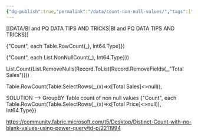 ```yaml
---
{"dg-publish":true,"permalink":"/data/count-non-null-values/","tags":["Power_query","Data"],"noteIcon":"","created":"2023-12-03T10:12:00","updated":"2024-03-01 19:44"}
---
```


[[DATA/BI and PQ DATA TIPS AND TRICKS\|BI and PQ DATA TIPS AND TRICKS]]

{"Count", each Table.RowCount(_), Int64.Type}})


{"Count", each List.NonNullCount(_), Int64.Type}})


List.Count(List.RemoveNulls(Record.ToList(Record.RemoveFields(_,"Total Sales"))))


Table.RowCount(Table.SelectRows(_,(x)=>x[Total Sales]<>null)),

SOLUTION --> GroupBY Table count of non null values
{"Count", each Table.RowCount(Table.SelectRows(_,(x)=>x[Total Price]<>null)), Int64.Type}}



https://community.fabric.microsoft.com/t5/Desktop/Distinct-Count-with-no-blank-values-using-power-query/td-p/2211994